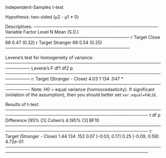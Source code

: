 
Independent-Samples t-test

Hypothesis: two-sided (μ2 - μ1 ≠ 0)

Descriptives:
────────────────────────────────────────
 Variable Factor    Level  N Mean (S.D.)
────────────────────────────────────────
        r Target Close    68 0.47 (0.32)
        r Target Stranger 68 0.54 (0.25)
────────────────────────────────────────

Levene’s test for homogeneity of variance:
──────────────────────────────────────────────────────────
                              Levene’s F df1 df2     p    
──────────────────────────────────────────────────────────
r: Target (Stranger - Close)        4.03   1 134  .047 *  
──────────────────────────────────────────────────────────
Note: H0 = equal variance (homoscedasticity).
If significant (violation of the assumption),
then you should better set `var.equal=FALSE`.

Results of t-test:
────────────────────────────────────────────────────────────────────────────────────────────────
                                 t  df     p     Difference [95% CI] Cohen’s d [95% CI]     BF10
────────────────────────────────────────────────────────────────────────────────────────────────
r: Target (Stranger - Close)  1.44 134  .152      0.07 [-0.03, 0.17] 0.25 [-0.09, 0.59] 4.72e-01
────────────────────────────────────────────────────────────────────────────────────────────────

